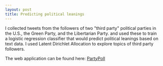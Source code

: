 ```yaml
---
layout: post
title: Predicting political leanings
---
```

I collected tweets from the followers of two "third party" political parties in the U.S., the Green Party, and the Libertarian Party. 
and used these to train a logistic regression classifier that would predict political leanings based on text data. I used Latent Dirichlet Allocation to explore topics of third party followers. 

The web application can be found here: [PartyPoll](http://partypoll.co/)

